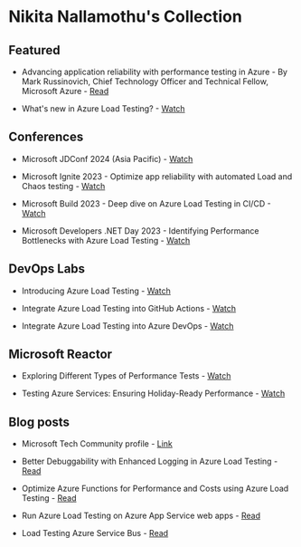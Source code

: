 # Nikita Nallamothu's Collection

## Featured

- Advancing application reliability with performance testing in Azure - By Mark Russinovich, Chief Technology Officer and Technical Fellow, Microsoft Azure - [Read](https://azure.microsoft.com/blog/advancing-application-reliability-with-performance-testing-in-azure/)

- What's new in Azure Load Testing? - [Watch](https://www.youtube.com/watch?v=oKSFrkSkcZo)

## Conferences

- Microsoft JDConf 2024 (Asia Pacific) - [Watch](https://www.youtube.com/watch?v=m85dv53dsa4&t=10783s)

- Microsoft Ignite 2023 - Optimize app reliability with automated Load and Chaos testing - [Watch](https://ignite.microsoft.com/en-US/sessions/72ef2980-9b89-4c4e-8074-bf6dda7f2a80)

- Microsoft Build 2023 - Deep dive on Azure Load Testing in CI/CD - [Watch](https://www.youtube.com/watch?v=4jop6SMGnQs)

- Microsoft Developers .NET Day 2023 - Identifying Performance Bottlenecks with Azure Load Testing - [Watch](https://youtu.be/1KBptrzkWVw?si=7CYfF4QdScgEvAc5)

## DevOps Labs

- Introducing Azure Load Testing - [Watch](https://youtu.be/zoN7o5rQGLY?si=DQ4Y6m9Sk3_YK0wm)

- Integrate Azure Load Testing into GitHub Actions - [Watch](https://www.youtube.com/watch?v=URRCP2RnCAA)

- Integrate Azure Load Testing into Azure DevOps - [Watch](https://www.youtube.com/watch?v=zE5qg3YDYas)


## Microsoft Reactor

- Exploring Different Types of Performance Tests - [Watch](https://www.youtube.com/watch?v=vFodngB1kl0)

- Testing Azure Services: Ensuring Holiday-Ready Performance - [Watch](https://www.youtube.com/watch?v=NivkfQ6cVIU)


## Blog posts

- Microsoft Tech Community profile - [Link](https://techcommunity.microsoft.com/t5/user/viewprofilepage/user-id/1282451#profile)

- Better Debuggability with Enhanced Logging in Azure Load Testing - [Read](https://techcommunity.microsoft.com/t5/apps-on-azure-blog/better-debuggability-with-enhanced-logging-in-azure-load-testing/ba-p/4160393)

- Optimize Azure Functions for Performance and Costs using Azure Load Testing - [Read](https://techcommunity.microsoft.com/t5/apps-on-azure-blog/optimize-azure-functions-for-performance-and-costs-using-azure/ba-p/4138467)

- Run Azure Load Testing on Azure App Service web apps - [Read](https://techcommunity.microsoft.com/t5/apps-on-azure-blog/run-azure-load-testing-on-azure-app-service-web-apps/ba-p/4117175)

- Load Testing Azure Service Bus - [Read](https://techcommunity.microsoft.com/t5/apps-on-azure-blog/load-testing-azure-service-bus/ba-p/4070521)

